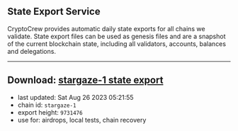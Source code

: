 ## State Export Service
CryptoCrew provides automatic daily state exports for all chains we validate. State export files can be used as genesis files and are a snapshot of the current blockchain state, including all validators, accounts, balances and delegations.

---
**Download: [stargaze-1 state export](https://dl.ccvalidators.com/SERVICE/stargaze/stargaze-1_export_9731476.json)**
---

- last updated: Sat Aug 26 2023 05:21:55
- chain id: `stargaze-1`
- export height: `9731476`
- use for: airdrops, local tests, chain recovery
